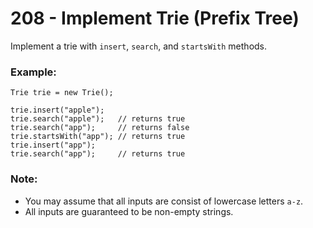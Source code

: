 # 208 - Implement Trie (Prefix Tree)

Implement a trie with `insert`, `search`, and `startsWith` methods.

### Example:
```
Trie trie = new Trie();

trie.insert("apple");
trie.search("apple");   // returns true
trie.search("app");     // returns false
trie.startsWith("app"); // returns true
trie.insert("app");   
trie.search("app");     // returns true
```

### Note:

- You may assume that all inputs are consist of lowercase letters `a-z`.
- All inputs are guaranteed to be non-empty strings.